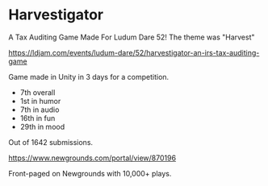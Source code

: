 # Harvestigator
A Tax Auditing Game Made For Ludum Dare 52! The theme was "Harvest"


https://ldjam.com/events/ludum-dare/52/harvestigator-an-irs-tax-auditing-game

Game made in Unity in 3 days for a competition. 

* 7th overall
* 1st in humor
* 7th in audio
* 16th in fun
* 29th in mood

Out of 1642 submissions.

https://www.newgrounds.com/portal/view/870196

Front-paged on Newgrounds with 10,000+ plays.

